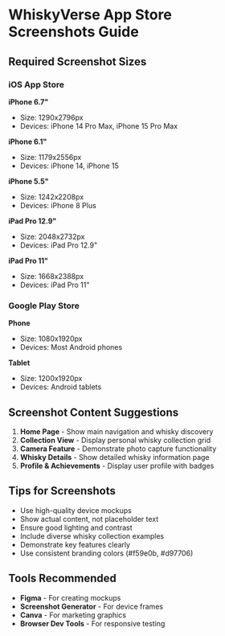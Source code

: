# WhiskyVerse App Store Screenshots Guide

## Required Screenshot Sizes

### iOS App Store

**iPhone 6.7"**
- Size: 1290x2796px
- Devices: iPhone 14 Pro Max, iPhone 15 Pro Max

**iPhone 6.1"**
- Size: 1179x2556px
- Devices: iPhone 14, iPhone 15

**iPhone 5.5"**
- Size: 1242x2208px
- Devices: iPhone 8 Plus



**iPad Pro 12.9"**
- Size: 2048x2732px
- Devices: iPad Pro 12.9"

**iPad Pro 11"**
- Size: 1668x2388px
- Devices: iPad Pro 11"


### Google Play Store

**Phone**
- Size: 1080x1920px
- Devices: Most Android phones

**Tablet**
- Size: 1200x1920px
- Devices: Android tablets


## Screenshot Content Suggestions

1. **Home Page** - Show main navigation and whisky discovery
2. **Collection View** - Display personal whisky collection grid
3. **Camera Feature** - Demonstrate photo capture functionality
4. **Whisky Details** - Show detailed whisky information page
5. **Profile & Achievements** - Display user profile with badges

## Tips for Screenshots

- Use high-quality device mockups
- Show actual content, not placeholder text
- Ensure good lighting and contrast
- Include diverse whisky collection examples
- Demonstrate key features clearly
- Use consistent branding colors (#f59e0b, #d97706)

## Tools Recommended

- **Figma** - For creating mockups
- **Screenshot Generator** - For device frames
- **Canva** - For marketing graphics
- **Browser Dev Tools** - For responsive testing
